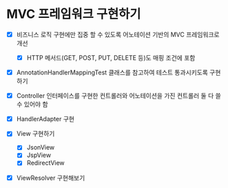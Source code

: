 # MVC 프레임워크 구현하기

- [x] 비즈니스 로직 구현에만 집중 할 수 있도록 어노테이션 기반의 MVC 프레임워크로 개선
    - [x]  HTTP 메서드(GET, POST, PUT, DELETE 등)도 매핑 조건에 포함
- [x] AnnotationHandlerMappingTest 클래스를 참고하여 테스트 통과시키도록 구현하기
- [x] Controller 인터페이스를 구현한 컨트롤러와 어노테이션을 가진 컨트롤러 둘 다 쓸 수 있어야 함
- [x] HandlerAdapter 구현
- [x] View 구현하기
  - [x] JsonView
  - [x] JspView
  - [x] RedirectView
- [x] ViewResolver 구현해보기
  
